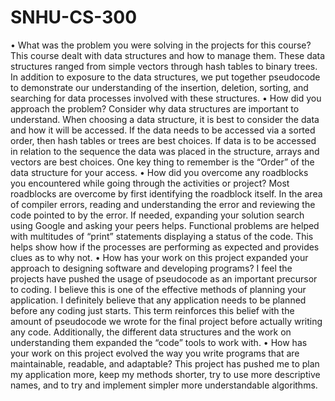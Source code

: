 # SNHU-CS-300

•	What was the problem you were solving in the projects for this course?
This course dealt with data structures and how to manage them. These data structures ranged from simple vectors through hash tables to binary trees. In addition to exposure to the data structures, we put together pseudocode to demonstrate our understanding of the insertion, deletion, sorting, and searching for data processes involved with these structures.
•	How did you approach the problem? Consider why data structures are important to understand.
When choosing a data structure, it is best to consider the data and how it will be accessed. If the data needs to be accessed via a sorted order, then hash tables or trees are best choices. If data is to be accessed in relation to the sequence the data was placed in the structure, arrays and vectors are best choices. One key thing to remember is the “Order” of the data structure for your access. 
•	How did you overcome any roadblocks you encountered while going through the activities or project?
Most roadblocks are overcome by first identifying the roadblock itself. In the area of compiler errors, reading and understanding the error and reviewing the code pointed to by the error. If needed, expanding your solution search using Google and asking your peers helps. Functional problems are helped with multitudes of “print” statements displaying a status of the code. This helps show how if the processes are performing as expected and provides clues as to why not.
•	How has your work on this project expanded your approach to designing software and developing programs?
I feel the projects have pushed the usage of pseudocode as an important precursor to coding. I believe this is one of the effective methods of planning your application. I definitely believe that any application needs to be planned before any coding just starts. This term reinforces this belief with the amount of pseudocode we wrote for the final project before actually writing any code. Additionally, the different data structures and the work on understanding them expanded the “code” tools to work with. 
•	How has your work on this project evolved the way you write programs that are maintainable, readable, and adaptable?
This project has pushed me to plan my application more, keep my methods shorter, try to use more descriptive names, and to try and implement simpler more understandable algorithms.
